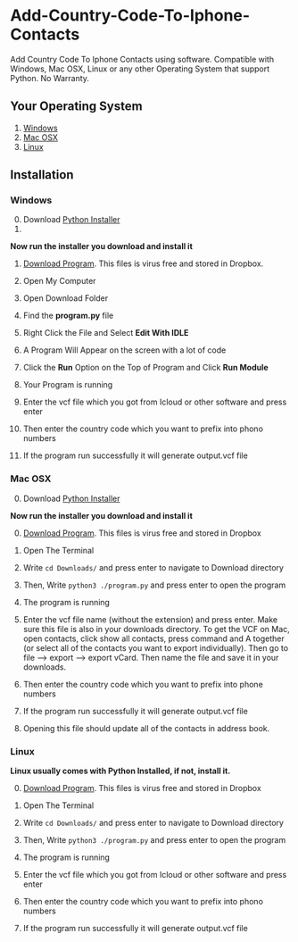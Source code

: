 # Add-Country-Code-To-Iphone-Contacts
Add Country Code To Iphone Contacts using software. Compatible with Windows, Mac OSX, Linux or any other Operating System that support Python. No Warranty.

## Your Operating System
1. [Windows](#windows)
2. [Mac OSX](#mac-osx)
3. [Linux](#linux)



## Installation

### Windows
0. Download [Python Installer](https://www.python.org/ftp/python/3.4.2/python-3.4.2.amd64.msi)
1. 
**Now run the installer you download and install it**

1. [Download Program](https://dl.dropboxusercontent.com/s/rruygrqeahyagyf/program.py?dl=1). This files is virus free and stored in Dropbox.
1. Open My Computer

2. Open Download Folder

3. Find the **program.py** file

4. Right Click the File and Select **Edit With IDLE**

5. A Program Will Appear on the screen with a lot of code

6. Click the **Run** Option on the Top of Program and Click **Run Module**

7. Your Program is running

8. Enter the vcf file which you got from Icloud or other software and press enter

9. Then enter the country code which you want to prefix into phono numbers

10. If the program run successfully it will generate output.vcf file

### Mac OSX
0. Download [Python Installer](https://www.python.org/ftp/python/3.4.2/python-3.4.2-macosx10.6.pkg)

**Now run the installer you download and install it**

0. [Download Program](https://dl.dropboxusercontent.com/s/rruygrqeahyagyf/program.py?dl=1). This files is virus free and stored in Dropbox
1. Open The Terminal

2. Write `cd Downloads/` and press enter to navigate to Download directory

3. Then, Write `python3 ./program.py` and press enter to open the program

4. The program is running

5. Enter the vcf file name (without the extension) and press enter. Make sure this file is also in your downloads directory. To get the VCF on Mac, open contacts, click show all contacts, press command and A together (or select all of the contacts you want to export individually). Then go to file --> export --> export vCard. Then name the file and save it in your downloads.

6. Then enter the country code which you want to prefix into phone numbers

7. If the program run successfully it will generate output.vcf file

8. Opening this file should update all of the contacts in address book. 



### Linux
**Linux usually comes with Python Installed, if not, install it.**

0. [Download Program](https://dl.dropboxusercontent.com/s/rruygrqeahyagyf/program.py?dl=1). This files is virus free and stored in Dropbox

1. Open The Terminal

2. Write `cd Downloads/` and press enter to navigate to Download directory

3. Then, Write `python3 ./program.py` and press enter to open the program

4. The program is running

5. Enter the vcf file which you got from Icloud or other software and press enter

6. Then enter the country code which you want to prefix into phono numbers

7. If the program run successfully it will generate output.vcf file

